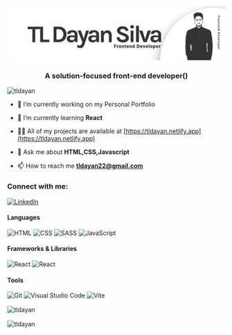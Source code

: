 ![Master Head](https://raw.githubusercontent.com/tldayan/tldayan/main/UVS9UPhLVbjL_1584_396.png)

<h3 align="center">A solution-focused front-end developer()</h3>

<p align="left"> <img src="https://komarev.com/ghpvc/?username=tldayan&label=Profile%20views&color=000000&style=flat" alt="tldayan" /> </p>

- 🔭 I’m currently working on my Personal Portfolio

- 🌱 I’m currently learning **React**

- 👨‍💻 All of my projects are available at [https://tldayan.netlify.app](https://tldayan.netlify.app)

- 💬 Ask me about **HTML,CSS,Javascript**

- 📫 How to reach me **tldayan22@gmail.com**

<h3 align="left">Connect with me:</h3>
<a href="https://www.linkedin.com/in/tldayan">
    <img alt="LinkedIn" src="https://img.shields.io/badge/LinkedIn-0077B5.svg?logo=linkedin&logoColor=white">
  </a>

#### Languages

<p>
  <img alt="HTML" src="https://img.shields.io/badge/HTML-E34F26.svg?logo=html5&logoColor=white">
  <img alt="CSS" src="https://img.shields.io/badge/CSS-1572B6.svg?logo=css3&logoColor=white">
  <img alt="SASS" src="https://img.shields.io/badge/Sass-hotpink.svg?logo=SASS&logoColor=white">
  <img alt="JavaScript" src="https://img.shields.io/badge/JavaScript-fcdc00.svg?logo=javascript&logoColor=black">
</p>

#### Frameworks & Libraries

<p>
  <img alt="React" src="https://img.shields.io/badge/-ReactJs-61DAFB?logo=react&logoColor=white&style=flat">
  <img alt="React" src="https://img.shields.io/badge/Bootstrap-563D7C.svg?logo=bootstrap&logoColor=white">
  <!-- <img alt="Material UI" src="https://img.shields.io/badge/MUI-ffffff.svg?logo=mui&logoColor=007fff">   -->
</p>

#### Tools

<p>
  <img alt="Git" src="https://img.shields.io/badge/Git-F05033.svg?logo=git&logoColor=white">
  <img alt="Visual Studio Code" src="https://img.shields.io/badge/Visual%20Studio%20Code-0078d7.svg?logo=visual-studio-code&logoColor=white">
<img alt="Vite" src="https://img.shields.io/badge/Vite-646CFF.svg?logo=vite&logoColor=white">

</p>


<p><img align="center" src="https://github-readme-stats.vercel.app/api/top-langs?username=tldayan&show_icons=true&theme=dark&locale=en&layout=compact" alt="tldayan" /></p>

<p><img align="center" src="https://github-readme-streak-stats.herokuapp.com/?user=tldayan&theme=dark" alt="tldayan" /></p>
